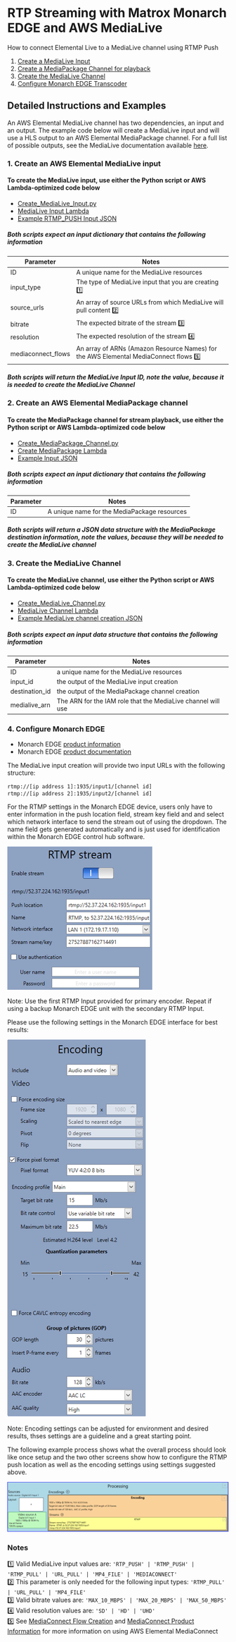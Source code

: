 # RTP Streaming with Matrox Monarch EDGE and AWS MediaLive

How to connect Elemental Live to a MediaLive channel using RTMP Push

1. [Create a MediaLive Input](#1-create-the-medialive-input)
2. [Create a MediaPackage Channel for playback](#2-create-a-mediapackage-channel-for-playback-of-the-medialive-stream)
3. [Create the MediaLive Channel](#3-create-the-medialive-channel)
4. [Configure Monarch EDGE Transcoder](#4-configure-monarch-edge)

## Detailed Instructions and Examples

An AWS Elemental MediaLive channel has two dependencies, an input and an output.  The example code below will create a MediaLive input and will use a HLS output to an AWS Elemental MediaPackage channel.  For a full list of possible outputs, see the MediaLive documentation available [here](https://docs.aws.amazon.com/medialive/latest/ug/creating-a-channel-step5.html).

### 1. Create an AWS Elemental MediaLive input

#### To create the MediaLive input, use either the Python script or AWS Lambda-optimized code below

- [Create_MediaLive_Input.py](https://github.com/aws-samples/aws-media-services-tools/tree/master/MediaLive/Compatibility/Examples/Create_MediaLive_Input.py)
- [MediaLive Input Lambda](https://github.com/kulpbenamazon/aws-samples/aws-media-services-tools/tree/master/MediaLive/Compatibility/Examples/Lambda_Create_MediaLive_Input.py)
- [Example RTMP_PUSH Input JSON](https://github.com/aws-samples/aws-media-services-tools/tree/master/MediaLive/Compatibility/Examples/MediaLive_Input.json)

##### Both scripts expect an input dictionary that contains the following information

Parameter | Notes
------------ | -------------
ID | A unique name for the MediaLive resources
input_type | The type of MediaLive input that you are creating [:one:](#notes)
source_urls | An array of source URLs from which MediaLive will pull content [:two:](#notes)
bitrate | The expected bitrate of the stream [:three:](#notes)
resolution | The expected resolution of the stream [:four:](#notes)
mediaconnect_flows | An array of ARNs (Amazon Resource Names) for the AWS Elemental MediaConnect flows [:five:](#notes)

##### Both scripts will return the MediaLive Input ID, note the value, because it is needed to create the MediaLive Channel

### 2. Create an AWS Elemental MediaPackage channel

#### To create the MediaPackage channel for stream playback, use either the Python script or AWS Lambda-optimized code below

- [Create_MediaPackage_Channel.py](https://github.com/aws-samples/aws-media-services-tools/tree/master/MediaPackage/Compatibility/Examples/Create_MediaPackage_Channel.py)
- [Create MediaPackage Lambda](https://github.com/aws-samples/aws-media-services-tools/tree/master/MediaPackage/Compatibility/Examples/Lambda_Create_MediaPackage_Channel.py)
- [Example Input JSON](https://github.com/aws-samples/aws-media-services-tools/tree/master/MediaPackage/Compatibility/Examples/MediaPackage_Channel.json)

##### Both scripts expect an input dictionary that contains the following information

Parameter | Notes
------------ | -------------
ID | A unique name for the MediaPackage resources

##### Both scripts will return a JSON data structure with the MediaPackage destination information, note the values, because they will be needed to create the MediaLive channel

### 3. Create the MediaLive Channel

#### To create the MediaLive channel, use either the Python script or AWS Lambda-optimized code below

- [Create_MediaLive_Channel.py](https://github.com/aws-samples/aws-media-services-tools/tree/master/MediaLive/Compatibility/Examples/Create_MediaLive_Channel.py)
- [MediaLive Channel Lambda](https://github.com/aws-samples/aws-media-services-tools/tree/master/MediaLive/Compatibility/Examples/Lambda_Create_MediaLive_Channel.py)
- [Example MediaLive channel creation JSON](https://github.com/aws-samples/aws-media-services-tools/tree/master/MediaLive/Compatibility/Examples/MediaLive_Channel.json)

##### Both scripts expect an input data structure that contains the following information

Parameter | Notes
------------ | -------------
ID | a unique name for the MediaLive resources
input_id | the output of the MediaLive input creation
destination_id | the output of the MediaPackage channel creation
medialive_arn | The ARN for the IAM role that the MediaLive channel will use

### 4. Configure Monarch EDGE

- Monarch EDGE [product information](https://www.matrox.com/video/en/products/monarch_edge/)
- Monarch EDGE [product documentation](https://www.matrox.com/video/en/support/downloads/download/?id=250&product=118&osName=28&productName=monarch_edge&downloadType=Documentation)

The MediaLive input creation will provide two input URLs with the following structure:

```raw
rtmp://[ip address 1]:1935/input1/[channel id]
rtmp://[ip address 2]:1935/input2/[channel id]
```

For the RTMP settings in the Monarch EDGE device, users only have to enter information in the push location field, stream key field and and select which network interface to send the stream out of using the dropdown.  The name field gets generated automatically and is just used for identification within the Monarch EDGE control hub software.

![Image of rtmp settings](rtmp_settings.png)

Note: Use the first RTMP Input provided for primary encoder. Repeat if using a backup Monarch EDGE unit with the secondary RTMP Input.

Please use the following settings in the Monarch EDGE interface for best results:

![image of encoding settings](encoding_settings.png)

Note: Encoding settings can be adjusted for environment and desired results, thses settings are a guideline and a great starting point.

The following example process shows what the overall process should look like once setup and the two other screens show how to configure the RTMP push location as well as the encoding settings using settings suggested above.

![image of example process](example_process.png)

### Notes

:one: Valid MediaLive input values are: `'RTP_PUSH' | 'RTMP_PUSH' | 'RTMP_PULL' | 'URL_PULL' | 'MP4_FILE' | 'MEDIACONNECT'`\
:two: This parameter is only needed for the following input types: `'RTMP_PULL' | 'URL_PULL' | 'MP4_FILE'` \
:three: Valid bitrate values are: `'MAX_10_MBPS' | 'MAX_20_MBPS' | 'MAX_50_MBPS'` \
:four: Valid resolution values are: `'SD' | 'HD' | 'UHD'` \
:five: See [MediaConnect Flow Creation](http://github.com/aws-samples/aws-media-services-tools/tree/master/MediaConnect/Compatibility/Examples/') and [MediaConnect Product Information](https://aws.amazon.com/mediaconvert/) for more information on using AWS Elemental MediaConnect
